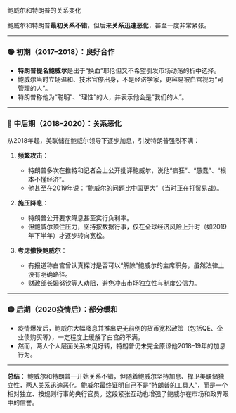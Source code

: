 鲍威尔和特朗普的关系变化

鲍威尔和特朗普**最初关系不错**，但后来**关系迅速恶化**，甚至一度非常紧张。

---
### 🟢 **初期（2017–2018）：良好合作**

* **特朗普提名鲍威尔**是出于“换血”耶伦但又不希望引发市场动荡的折中选择。
* 鲍威尔当时立场温和、技术官僚出身，不是经济学家，更容易被白宫视为“可管理的人”。
* 特朗普称他为“聪明”、“理性”的人，并表示他会是“我们的人”。

---
### 🔴 **中后期（2018–2020）：关系恶化**

从2018年起，美联储在鲍威尔领导下逐步加息，引发特朗普强烈不满：

1. **频繁攻击**：

   * 特朗普多次在推特和记者会上公开批评鲍威尔，说他“疯狂”、“愚蠢”、“根本不懂经济”。
   * 他甚至在2019年说：“鲍威尔的问题比中国更大”（当时正在打贸易战）。

2. **施压降息**：

   * 特朗普公开要求降息甚至实行负利率。
   * 但鲍威尔顶住压力，坚持按数据行事，仅在全球经济风险上升时（如2019年下半年）才逐步转向宽松。

3. **考虑撤换鲍威尔**：

   * 有报道称白宫曾认真探讨是否可以“解除”鲍威尔的主席职务，虽然法律上没有明确路径。
   * 财政部长姆努钦等人劝阻，避免冲击市场独立性与制度公信力。

---
### 🟡 **后期（2020疫情后）：部分缓和**

* 疫情爆发后，鲍威尔大幅降息并推出史无前例的货币宽松政策（包括QE、企业债购买等），一定程度上缓解了白宫的不满。
* 然而，两人个人层面关系未见好转，特朗普仍未完全原谅他2018–19年的加息行为。

---
**总结**：
鲍威尔和特朗普一开始关系不错，但随着鲍威尔坚持加息、捍卫美联储独立性，两人关系迅速恶化。鲍威尔最终证明自己不是“特朗普的工具人”，而是一个相对独立、按规则行事的央行官员。这段紧张互动也增强了鲍威尔在市场和政界眼中的信誉。
